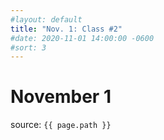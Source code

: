 ```yaml
---
#layout: default
title: "Nov. 1: Class #2"
#date: 2020-11-01 14:00:00 -0600
#sort: 3
---
```

# November 1

source: `{{ page.path }}`
